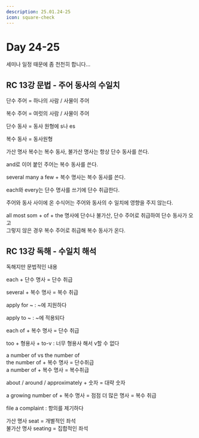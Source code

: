 ```yaml
---
description: 25.01.24-25
icon: square-check
---
```


# Day 24-25

세미나 일정 때문에 좀 천천히 합니다...

## RC 13강 문법 - 주어 동사의 수일치

단수 주어 = 하나의 사람 / 사물이 주어

복수 주어 = 여럿의 사람 / 사물이 주어

단수 동사 = 동사 원형에 s나 es

복수 동사 = 동사원형

가산 명사 복수는 복수 동사, 불가산 명사는 항상 단수 동사를 쓴다.

and로 이어 붙인 주어는 복수 동사를 쓴다.

several many a few + 복수 명사는 복수 동사를 쓴다.

each와 every는 단수 명사를 쓰기에 단수 취급한다.

주어와 동사 사이에 온 수식어는 주어와 동사의 수 일치에 영향을 주지 않는다.

all most som + of + the 명사에 단수나 불가산, 단수 주어로 취급하여 단수 동사가 오고\
그렇지 않은 경우 복수 주어로 취급해 복수 동사가 온다.

## RC 13강 독해 - 수일치 해석

독해지만 문법적인 내용

each + 단수 명사 = 단수 취급

several + 복수 명사 = 복수 취급

apply for \~ : \~에 지원하다

apply to \~ : \~에 적용되다

each of + 복수 명사 = 단수 취급

too + 형용사 + to-v : 너무 형용사 해서 v할 수 없다

a number of vs the number of\
the number of + 복수 명사 = 단수취급\
a number of + 복수 명사 = 복수취급

about / around / approximately + 숫자 = 대략 숫자

a growing number of + 복수 명사 = 점점 더 많은 명사 = 복수 취급

file a complaint : 항의를 제기하다

가산 명사 seat = 개별적인 좌석\
불가산 명사 seating = 집합적인 좌석


